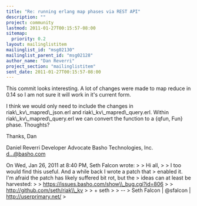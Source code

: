 ```yaml
---
title: "Re: running erlang map phases via REST API"
description: ""
project: community
lastmod: 2011-01-27T00:15:57-08:00
sitemap:
  priority: 0.2
layout: mailinglistitem
mailinglist_id: "msg02130"
mailinglist_parent_id: "msg02128"
author_name: "Dan Reverri"
project_section: "mailinglistitem"
sent_date: 2011-01-27T00:15:57-08:00
---
```



This commit looks interesting. A lot of changes were made to map reduce in
0.14 so I am not sure it will work in it's current form.

I think we would only need to include the changes in riak\\_kv\\_mapred\\_json.erl
and riak\\_kv\\_mapred\\_query.erl. Within riak\\_kv\\_mapred\\_query.erl we can convert
the function to a {qfun, Fun} phase. Thoughts?

Thanks,
Dan

Daniel Reverri
Developer Advocate
Basho Technologies, Inc.
d...@basho.com


On Wed, Jan 26, 2011 at 8:40 PM, Seth Falcon  wrote:
&gt;
&gt; Hi all,
&gt;
&gt; I too would find this useful. And a while back I wrote a patch that
&gt; enabled it. I'm afraid the patch has likely suffered bit rot, but the
&gt; ideas can at least be harvested:
&gt;
&gt; https://issues.basho.com/show\\_bug.cgi?id=806
&gt;
&gt; http://github.com/seth/riak\\_kv
&gt;
&gt; + seth
&gt;
&gt; --
&gt; Seth Falcon | @sfalcon | http://userprimary.net/
&gt;
